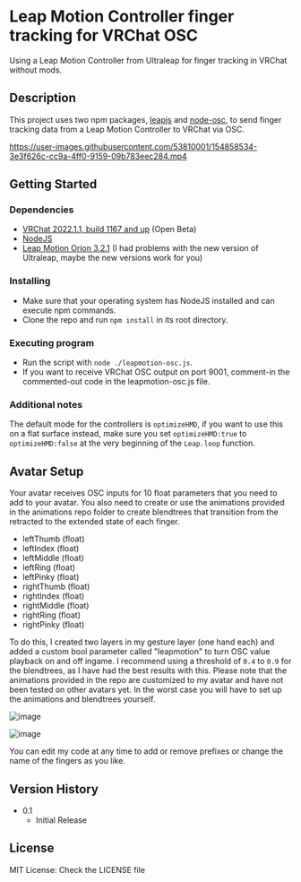 # Leap Motion Controller finger tracking for VRChat OSC

Using a Leap Motion Controller from Ultraleap for finger tracking in VRChat without mods.

## Description

This project uses two npm packages, [leapjs](https://github.com/leapmotion/leapjs) and [node-osc](https://github.com/MylesBorins/node-osc), to send finger tracking data from a Leap Motion Controller to VRChat via OSC.

https://user-images.githubusercontent.com/53810001/154858534-3e3f626c-cc9a-4ff0-9159-09b783eec284.mp4

## Getting Started

### Dependencies

* [VRChat 2022.1.1, build 1167 and up](https://hello.vrchat.com/blog/vrchat-osc-for-avatars) (Open Beta)
* [NodeJS](https://nodejs.dev/)
* [Leap Motion Orion 3.2.1](https://developer.leapmotion.com/releases/leap-motion-orion-321-39frn-3b659) (I had problems with the new version of Ultraleap, maybe the new versions work for you)

### Installing

* Make sure that your operating system has NodeJS installed and can execute npm commands.
* Clone the repo and run `npm install` in its root directory.

### Executing program

* Run the script with `node ./leapmotion-osc.js`.
* If you want to receive VRChat OSC output on port 9001, comment-in the commented-out code in the leapmotion-osc.js file.

### Additional notes

The default mode for the controllers is `optimizeHMD`, if you want to use this on a flat surface instead, make sure you set `optimizeHMD:true` to `optimizeHMD:false` at the very beginning of the `Leap.loop` function.

## Avatar Setup

Your avatar receives OSC inputs for 10 float parameters that you need to add to your avatar. You also need to create or use the animations provided in the animations repo folder to create blendtrees that transition from the retracted to the extended state of each finger.

* leftThumb (float)
* leftIndex (float)
* leftMiddle (float)
* leftRing (float)
* leftPinky (float)
* rightThumb (float)
* rightIndex (float)
* rightMiddle (float)
* rightRing (float)
* rightPinky (float)

To do this, I created two layers in my gesture layer (one hand each) and added a custom bool parameter called "leapmotion" to turn OSC value playback on and off ingame.
I recommend using a threshold of `0.4` to `0.9` for the blendtrees, as I have had the best results with this. Please note that the animations provided in the repo are customized to my avatar and have not been tested on other avatars yet. In the worst case you will have to set up the animations and blendtrees yourself.

![image](https://user-images.githubusercontent.com/53810001/154858570-233b9e0b-21b5-4880-9ed7-c6087a911ef9.png)

![image](https://user-images.githubusercontent.com/53810001/154858549-dd4e3ef0-7a4f-490e-90b6-2b680d86793d.png)

You can edit my code at any time to add or remove prefixes or change the name of the fingers as you like.

## Version History

* 0.1
    * Initial Release

## License

MIT License: Check the LICENSE file
